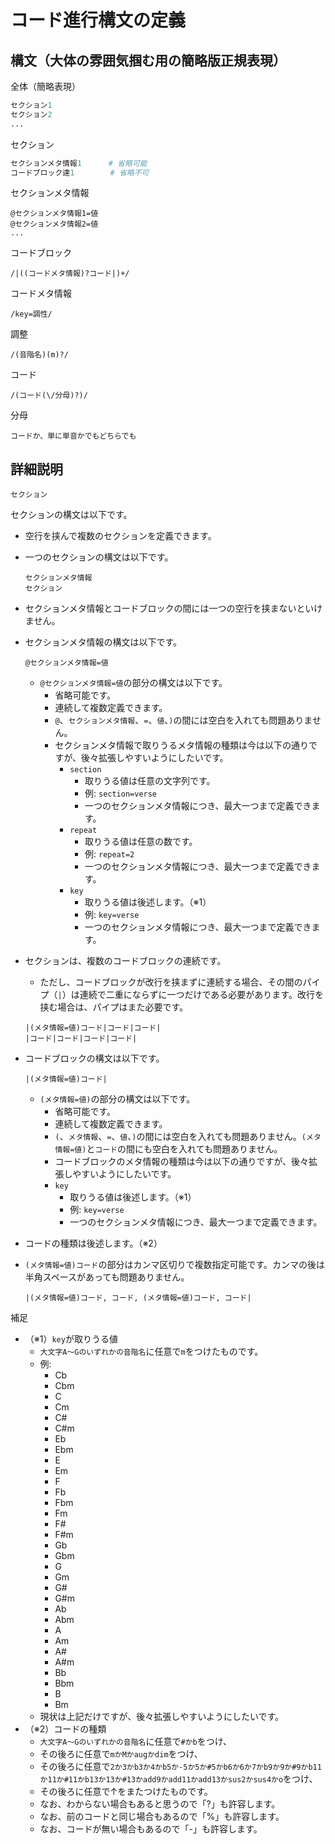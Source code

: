 # コード進行構文の定義

## 構文（大体の雰囲気掴む用の簡略版正規表現）

全体（簡略表現）

```python
セクション1
セクション2
...
```

セクション

```python
セクションメタ情報1      # 省略可能
コードブロック達1        # 省略不可
```

セクションメタ情報

```regexp
@セクションメタ情報1=値
@セクションメタ情報2=値
...
```

コードブロック

```regexp
/|((コードメタ情報)?コード|)+/
```

コードメタ情報

```regexp
/key=調性/
```

調整

```regexp
/(音階名)(m)?/
```

コード

```regexp
/(コード(\/分母)?)/
```

分母

```regexp
コードか、単に単音かでもどちらでも
```

## 詳細説明

```構文
セクション
```

セクションの構文は以下です。

- 空行を挟んで複数のセクションを定義できます。
- 一つのセクションの構文は以下です。

  ```構文
  セクションメタ情報
  セクション
  ```

- セクションメタ情報とコードブロックの間には一つの空行を挟まないといけません。
- セクションメタ情報の構文は以下です。

  ```構文
  @セクションメタ情報=値
  ```

  - `@セクションメタ情報=値`の部分の構文は以下です。
    - 省略可能です。
    - 連続して複数定義できます。
    - `@`、`セクションメタ情報`、`=`、`値`、`)`の間には空白を入れても問題ありません。
    - セクションメタ情報で取りうるメタ情報の種類は今は以下の通りですが、後々拡張しやすいようにしたいです。
      - `section`
        - 取りうる値は任意の文字列です。
        - 例: `section=verse`
        - 一つのセクションメタ情報につき、最大一つまで定義できます。
      - `repeat`
        - 取りうる値は任意の数です。
        - 例: `repeat=2`
        - 一つのセクションメタ情報につき、最大一つまで定義できます。
      - `key`
        - 取りうる値は後述します。（※1）
        - 例: `key=verse`
        - 一つのセクションメタ情報につき、最大一つまで定義できます。
- セクションは、複数のコードブロックの連続です。
  - ただし、コードブロックが改行を挟まずに連続する場合、その間のパイプ（`|`）は連続で二重にならずに一つだけである必要があります。改行を挟む場合は、パイプはまた必要です。

  ```例
  |(メタ情報=値)コード|コード|コード|
  |コード|コード|コード|コード|
  ```

- コードブロックの構文は以下です。

  ```構文
  |(メタ情報=値)コード|
  ```

  - `(メタ情報=値)`の部分の構文は以下です。
    - 省略可能です。
    - 連続して複数定義できます。
    - `(`、`メタ情報`、`=`、`値`、`)`の間には空白を入れても問題ありません。`(メタ情報=値)`と`コード`の間にも空白を入れても問題ありません。
    - コードブロックのメタ情報の種類は今は以下の通りですが、後々拡張しやすいようにしたいです。
    - `key`
      - 取りうる値は後述します。（※1）
      - 例: `key=verse`
      - 一つのセクションメタ情報につき、最大一つまで定義できます。
- コードの種類は後述します。（※2）
- `(メタ情報=値)コード`の部分はカンマ区切りで複数指定可能です。カンマの後は半角スペースがあっても問題ありません。

  ```構文
  |(メタ情報=値)コード, コード, (メタ情報=値)コード, コード|
  ```

補足

- （※1）`key`が取りうる値
  - `大文字A〜Gのいずれかの音階名`に任意で`m`をつけたものです。
  - 例:
    - Cb
    - Cbm
    - C
    - Cm
    - C#
    - C#m
    - Eb
    - Ebm
    - E
    - Em
    - F
    - Fb
    - Fbm
    - Fm
    - F#
    - F#m
    - Gb
    - Gbm
    - G
    - Gm
    - G#
    - G#m
    - Ab
    - Abm
    - A
    - Am
    - A#
    - A#m
    - Bb
    - Bbm
    - B
    - Bm
  - 現状は上記だけですが、後々拡張しやすいようにしたいです。
- （※2）コードの種類
  - `大文字A〜Gのいずれかの音階名`に任意で`#かb`をつけ、
  - その後ろに任意で`mかMかaugかdim`をつけ、
  - その後ろに任意で`2か3かb3か4かb5か-5か5か#5かb6か6か7かb9か9か#9かb11か11か#11かb13か13か#13かadd9かadd11かadd13かsus2かsus4かo`をつけ、
  - その後ろに任意で↑をまたつけたものです。
  - なお、わからない場合もあると思うので「?」も許容します。
  - なお、前のコードと同じ場合もあるので「%」も許容します。
  - なお、コードが無い場合もあるので「-」も許容します。
